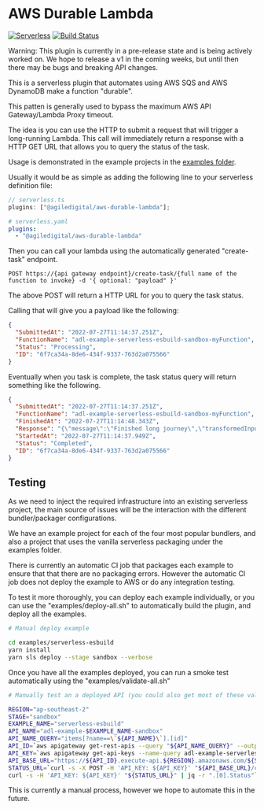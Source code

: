 # AWS Durable Lambda

[![Serverless][ico-serverless]][link-serverless]
[![Build Status][ico-build]][link-build]

Warning: This plugin is currently in a pre-release state and is being actively worked on. We hope to release a v1 in the coming weeks, but until then there may be bugs and breaking API changes.

This is a serverless plugin that automates using AWS SQS and AWS DynamoDB make a function "durable".

This patten is generally used to bypass the maximum AWS API Gateway/Lambda Proxy timeout.

The idea is you can use the HTTP to submit a request that will trigger a long-running Lambda. This call will immediately return a response with a HTTP GET URL that allows you to query the status of the task.

Usage is demonstrated in the example projects in the [examples folder](./examples).

Usually it would be as simple as adding the following line to your serverless definition file:

```typescript
// serverless.ts
plugins: ["@agiledigital/aws-durable-lambda"];
```

```yaml
# serverless.yaml
plugins:
  - "@agiledigital/aws-durable-lambda"
```

Then you can call your lambda using the automatically generated "create-task" endpoint.

```
POST https://{api gateway endpoint}/create-task/{full name of the function to invoke} -d '{ optional: "payload" }'
```

The above POST will return a HTTP URL for you to query the task status.

Calling that will give you a payload like the following:

```json
{
  "SubmittedAt": "2022-07-27T11:14:37.251Z",
  "FunctionName": "adl-example-serverless-esbuild-sandbox-myFunction",
  "Status": "Processing",
  "ID": "6f7ca34a-8de6-434f-9337-763d2a075566"
}
```

Eventually when you task is complete, the task status query will return something like the following.

```json
{
  "SubmittedAt": "2022-07-27T11:14:37.251Z",
  "FunctionName": "adl-example-serverless-esbuild-sandbox-myFunction",
  "FinishedAt": "2022-07-27T11:14:48.343Z",
  "Response": "{\"message\":\"Finished long journey\",\"transformedInput\":\"HELLO WORLD!\"}",
  "StartedAt": "2022-07-27T11:14:37.949Z",
  "Status": "Completed",
  "ID": "6f7ca34a-8de6-434f-9337-763d2a075566"
}
```

## Testing

As we need to inject the required infrastructure into an existing serverless project,
the main source of issues will be the interaction with the different bundler/packager
configurations.

We have an example project for each of the four most popular bundlers,
and also a project that uses the vanilla serverless packaging
under the examples folder.

There is currently an automatic CI job that packages each example to ensure that
that there are no packaging errors. However the automatic CI job does not deploy
the example to AWS or do any integration testing.

To test it more thoroughly, you can deploy each example individually,
or you can use the "examples/deploy-all.sh" to automatically build the plugin,
and deploy all the examples.

```bash
# Manual deploy example

cd examples/serverless-esbuild
yarn install
yarn sls deploy --stage sandbox --verbose
```

Once you have all the examples deployed, you can run a smoke test
automatically using the "examples/validate-all.sh"

```bash
# Manually test an a deployed API (you could also get most of these values via the AWS console)

REGION="ap-southeast-2"
STAGE="sandbox"
EXAMPLE_NAME="serverless-esbuild"
API_NAME="adl-example-$EXAMPLE_NAME-sandbox"
API_NAME_QUERY="items[?name==\`${API_NAME}\`].[id]"
API_ID=`aws apigateway get-rest-apis --query "${API_NAME_QUERY}" --output text`
API_KEY=`aws apigateway get-api-keys --name-query adl-example-serverless-esbuild --include-values --query "items[0].[value]" --output text`
API_BASE_URL="https://${API_ID}.execute-api.${REGION}.amazonaws.com/${STAGE}"
STATUS_URL=`curl -s -X POST -H 'API_KEY: ${API_KEY}' "${API_BASE_URL}/create-task/${API_NAME}-myFunction" | jq -r ".statusUrl"`
curl -s -H 'API_KEY: ${API_KEY}' "${STATUS_URL}" | jq -r ".[0].Status"`
```

This is currently a manual process, however we hope to automate this in the future.

[ico-build]: https://github.com/agiledigital-labs/aws-durable-lambda/actions/workflows/package.yml/badge.svg
[ico-serverless]: http://public.serverless.com/badges/v3.svg
[link-build]: https://github.com/agiledigital-labs/aws-durable-lambda/actions/workflows/package.yml
[link-serverless]: https://www.serverless.com/
